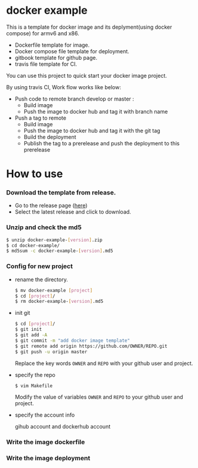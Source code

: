 # docker example 

This is a template for docker image and its deplyment(using docker compose) for armv6 and x86. 
- Dockerfile template for image.
- Docker compose file template for deployment.
- gitbook template for github page.
- travis file template for CI.

You can use this project to quick start your docker image project. 

By using travis CI, Work flow works like below:
- Push code to remote branch develop or master :
    - Build image
    - Push the image to docker hub and tag it with branch name
- Push a tag to remote
    - Build image
    - Push the image to docker hub and tag it with the git tag
    - Build the deployment
    - Publish the tag to a prerelease and push the deployment to this prerelease

# How to use

### Download the template from release.
- Go to the release page ([here](https://github.com/ChineseTeapot/docker-example/releases))
- Select the latest release and click to download.

### Unzip and check the md5
```bash
$ unzip docker-example-[version].zip
$ cd docker-example/
$ md5sum -c docker-example-[version].md5
```

### Config for new project
- rename the directory.
    ```bash
    $ mv docker-example [project]
    $ cd [project]/
    $ rm docker-example-[version].md5
    ```

- init git 
    ```bash
    $ cd [project]/
    $ git init
    $ git add -A
    $ git commit -m "add docker image template"
    $ git remote add origin https://github.com/OWNER/REPO.git
    $ git push -u origin master
    ```
    Replace the key words `OWNER` and `REPO` with your github user and project.

- specify the repo
    ```bash
    $ vim Makefile
    ```
    Modify the value of variables `OWNER` and `REPO` to your github user and project.

- specify the account info

  gihub account and dockerhub account

### Write the image dockerfile

### Write the image deployment

